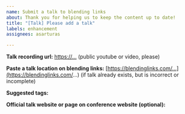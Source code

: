 ```yaml
---
name: Submit a talk to blending links
about: Thank you for helping us to keep the content up to date!
title: "[Talk] Please add a talk"
labels: enhancement
assignees: asarturas

---
```


**Talk recording url:** [https://...](https://...)
(public youtube or video, please)

**Paste a talk location on blending links:** [https://blendinglinks.com/...](https://blendinglinks.com/...)
(if talk already exists, but is incorrect or incomplete)

**Suggested tags:** 

**Official talk website or page on conference website (optional):**
